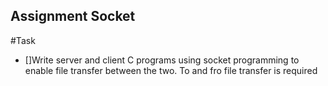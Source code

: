 ## Assignment Socket ##

#Task

* []Write server and client C programs using socket programming to enable file transfer between the two. To and fro file transfer is required
